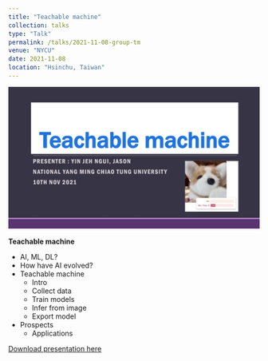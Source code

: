 ```yaml
---
title: "Teachable machine"
collection: talks
type: "Talk"
permalink: /talks/2021-11-08-group-tm
venue: "NYCU"
date: 2021-11-08
location: "Hsinchu, Taiwan"
---
```


<img src="/files/talks_seminar/20211108-talk-teachable-machine.jpg">

**Teachable machine**
- AI, ML, DL?
- How have AI evolved?
- Teachable machine
  - Intro
  - Collect data
  - Train models
  - Infer from image
  - Export model
- Prospects
  - Applications


<a href='https://flyercarol.github.io/files/talks_seminar/20211108-talk-teachable-machine.pdf'>Download presentation here</a>
